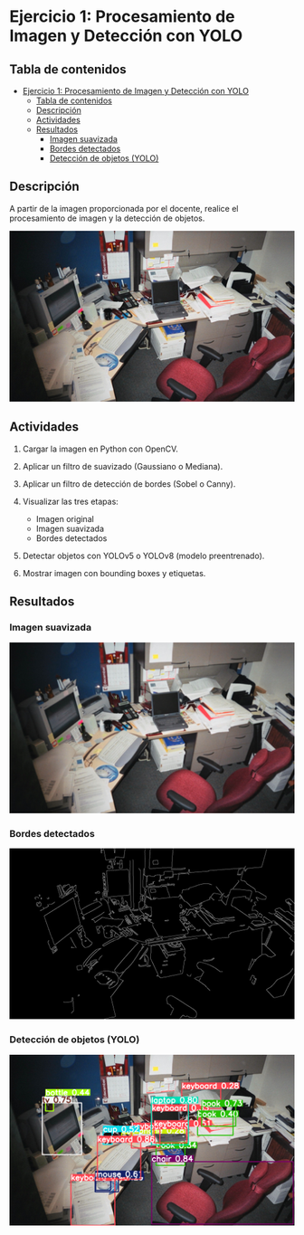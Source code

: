# Ejercicio 1: Procesamiento de Imagen y Detección con YOLO

## Tabla de contenidos

- [Ejercicio 1: Procesamiento de Imagen y Detección con YOLO](#ejercicio-1-procesamiento-de-imagen-y-detección-con-yolo)
  - [Tabla de contenidos](#tabla-de-contenidos)
  - [Descripción](#descripción)
  - [Actividades](#actividades)
  - [Resultados](#resultados)
    - [Imagen suavizada](#imagen-suavizada)
    - [Bordes detectados](#bordes-detectados)
    - [Detección de objetos (YOLO)](#detección-de-objetos-yolo)


## Descripción

A partir de la imagen proporcionada por el docente, realice el procesamiento de imagen y la detección de objetos.

![image](images/image.jpg)

## Actividades

1. Cargar la imagen en Python con OpenCV.
2. Aplicar un filtro de suavizado (Gaussiano o Mediana).
3. Aplicar un filtro de detección de bordes (Sobel o Canny).
4. Visualizar las tres etapas:

   - Imagen original
   - Imagen suavizada
   - Bordes detectados

5. Detectar objetos con YOLOv5 o YOLOv8 (modelo preentrenado).
6. Mostrar imagen con bounding boxes y etiquetas.

## Resultados

### Imagen suavizada

![Suavizado](resultados/suavizado.png)

### Bordes detectados

![Bordes](resultados/bordes.png)

### Detección de objetos (YOLO)

![Detección YOLO](resultados/deteccion_yolo.png)
